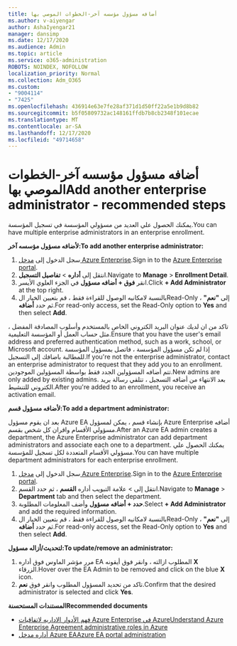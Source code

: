 ```yaml
---
title: أضافه مسؤول مؤسسه آخر-الخطوات الموصي بها
ms.author: v-aiyengar
author: AshaIyengar21
manager: dansimp
ms.date: 12/17/2020
ms.audience: Admin
ms.topic: article
ms.service: o365-administration
ROBOTS: NOINDEX, NOFOLLOW
localization_priority: Normal
ms.collection: Adm_O365
ms.custom:
- "9004114"
- "7425"
ms.openlocfilehash: 436914e63e7fe28af371d1d50ff22a5e1b9d8b82
ms.sourcegitcommit: b5f05809732ac148161ffdb7b8cb2348f101ecae
ms.translationtype: MT
ms.contentlocale: ar-SA
ms.lasthandoff: 12/17/2020
ms.locfileid: "49714658"
---
```

# <a name="add-another-enterprise-administrator---recommended-steps"></a><span data-ttu-id="81525-102">أضافه مسؤول مؤسسه آخر-الخطوات الموصي بها</span><span class="sxs-lookup"><span data-stu-id="81525-102">Add another enterprise administrator - recommended steps</span></span>

<span data-ttu-id="81525-103">يمكنك الحصول علي العديد من مسؤولي المؤسسة في تسجيل المؤسسة.</span><span class="sxs-lookup"><span data-stu-id="81525-103">You can have multiple enterprise administrators in an enterprise enrollment.</span></span>

<span data-ttu-id="81525-104">**لأضافه مسؤول مؤسسه آخر:**</span><span class="sxs-lookup"><span data-stu-id="81525-104">**To add another enterprise administrator:**</span></span>

1. <span data-ttu-id="81525-105">سجل الدخول إلى [مدخل Azure Enterprise](https://ea.azure.com/).</span><span class="sxs-lookup"><span data-stu-id="81525-105">Sign in to the [Azure Enterprise portal](https://ea.azure.com/).</span></span>
1. <span data-ttu-id="81525-106">انتقل إلى **أداره**  >  **تفاصيل التسجيل**.</span><span class="sxs-lookup"><span data-stu-id="81525-106">Navigate to **Manage** > **Enrollment Detail**.</span></span>
1. <span data-ttu-id="81525-107">انقر **فوق + أضافه مسؤول** في الجزء العلوي الأيسر.</span><span class="sxs-lookup"><span data-stu-id="81525-107">Click **+ Add Administrator** at the top right.</span></span>
1. <span data-ttu-id="81525-108">بالنسبة لامكانيه الوصول للقراءة فقط ، قم بتعيين الخيار الRead-Only إلى **"نعم"** ، ثم حدد **أضافه**.</span><span class="sxs-lookup"><span data-stu-id="81525-108">For read-only access, set the Read-Only option to **Yes** and then select **Add**.</span></span>

<span data-ttu-id="81525-109">تاكد من ان لديك عنوان البريد الكتروني الخاص بالمستخدم وأسلوب المصادقة المفضل ، مثل حساب العمل أو المؤسسة التعليمية.</span><span class="sxs-lookup"><span data-stu-id="81525-109">Ensure that you have the user's email address and preferred authentication method, such as a work, school, or Microsoft account.</span></span> <span data-ttu-id="81525-110">إذا لم تكن مسؤول المؤسسة ، فاتصل بمسؤول المؤسسة للمطالبة باضافك إلى التسجيل.</span><span class="sxs-lookup"><span data-stu-id="81525-110">If you're not the enterprise administrator, contact an enterprise administrator to request that they add you to an enrollment.</span></span> <span data-ttu-id="81525-111">تتم أضافه المسؤولين الجدد فقط بواسطة المسؤولين الموجودين.</span><span class="sxs-lookup"><span data-stu-id="81525-111">New admins are only added by existing admins.</span></span> <span data-ttu-id="81525-112">بعد الانتهاء من أضافه التسجيل ، تتلقي رسالة بريد الكتروني للتنشيط.</span><span class="sxs-lookup"><span data-stu-id="81525-112">After you're added to an enrollment, you receive an activation email.</span></span>

<span data-ttu-id="81525-113">**لأضافه مسؤول قسم:**</span><span class="sxs-lookup"><span data-stu-id="81525-113">**To add a department administrator:**</span></span>

<span data-ttu-id="81525-114">بعد ان يقوم مسؤول Azure EA بإنشاء قسم ، يمكن لمسؤول Azure Enterprise أضافه مسؤولي الأقسام واقران كل شخص بقسم.</span><span class="sxs-lookup"><span data-stu-id="81525-114">After an Azure EA admin creates a department, the Azure Enterprise administrator can add department administrators and associate each one to a department.</span></span> <span data-ttu-id="81525-115">يمكنك الحصول علي مسؤولي الأقسام المتعددة لكل تسجيل للمؤسسة.</span><span class="sxs-lookup"><span data-stu-id="81525-115">You can have multiple department administrators for each enterprise enrollment.</span></span>

1. <span data-ttu-id="81525-116">سجل الدخول إلى [مدخل Azure Enterprise](https://ea.azure.com/).</span><span class="sxs-lookup"><span data-stu-id="81525-116">Sign in to the [Azure Enterprise portal](https://ea.azure.com/).</span></span>
1. <span data-ttu-id="81525-117">انتقل إلى   >  علامة التبويب أداره **القسم** ، ثم حدد القسم.</span><span class="sxs-lookup"><span data-stu-id="81525-117">Navigate to **Manage** > **Department** tab and then select the department.</span></span>
1. <span data-ttu-id="81525-118">**حدد + أضافه مسؤول** وأضف المعلومات المطلوبة.</span><span class="sxs-lookup"><span data-stu-id="81525-118">Select **+ Add Administrator** and add the required information.</span></span>
1. <span data-ttu-id="81525-119">بالنسبة لامكانيه الوصول للقراءة فقط ، قم بتعيين الخيار الRead-Only إلى **"نعم"** ، ثم حدد **أضافه**.</span><span class="sxs-lookup"><span data-stu-id="81525-119">For read-only access, set the Read-Only option to **Yes** and then select **Add**.</span></span>

<span data-ttu-id="81525-120">**لتحديث/أزاله مسؤول:**</span><span class="sxs-lookup"><span data-stu-id="81525-120">**To update/remove an administrator:**</span></span>

1. <span data-ttu-id="81525-121">مرر مؤشر الماوس فوق أداره EA المطلوب ازالته ، وانقر فوق أيقونه **X** الزرقاء.</span><span class="sxs-lookup"><span data-stu-id="81525-121">Hover over the EA Admin to be removed and click on the blue **X** icon.</span></span>
1. <span data-ttu-id="81525-122">تاكد من تحديد المسؤول المطلوب وانقر فوق **نعم**.</span><span class="sxs-lookup"><span data-stu-id="81525-122">Confirm that the desired administrator is selected and click **Yes**.</span></span>

<span data-ttu-id="81525-123">**المستندات المستحسنة**</span><span class="sxs-lookup"><span data-stu-id="81525-123">**Recommended documents**</span></span>

- [<span data-ttu-id="81525-124">فهم الأدوار الاداريه لاتفاقيات Azure Enterprise في Azure</span><span class="sxs-lookup"><span data-stu-id="81525-124">Understand Azure Enterprise Agreement administrative roles in Azure</span></span>](https://docs.microsoft.com/azure/billing/billing-understand-ea-roles)
- [<span data-ttu-id="81525-125">أداره مدخل Azure EA</span><span class="sxs-lookup"><span data-stu-id="81525-125">Azure EA portal administration</span></span>](https://docs.microsoft.com/azure/billing/billing-ea-portal-administration)
